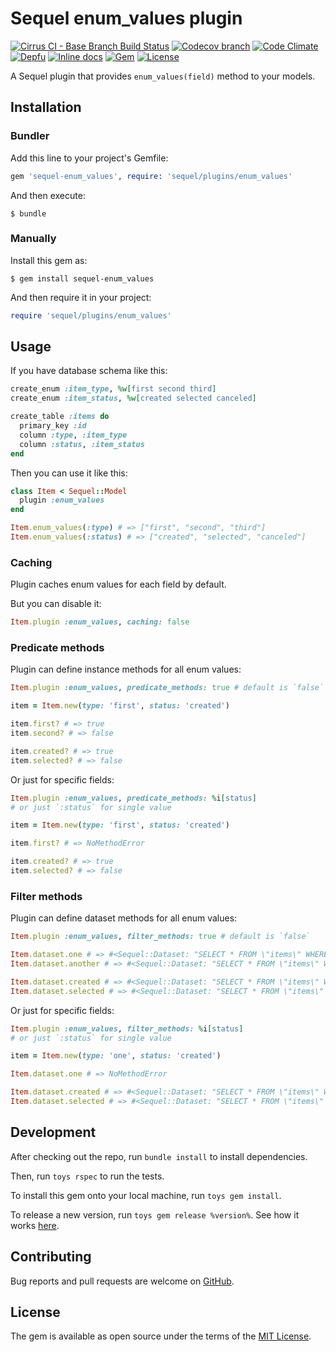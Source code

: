 # Sequel enum_values plugin

[![Cirrus CI - Base Branch Build Status](https://img.shields.io/cirrus/github/AlexWayfer/sequel-enum_values?style=flat-square)](https://cirrus-ci.com/github/AlexWayfer/sequel-enum_values)
[![Codecov branch](https://img.shields.io/codecov/c/github/AlexWayfer/sequel-enum_values/main.svg?style=flat-square)](https://codecov.io/gh/AlexWayfer/sequel-enum_values)
[![Code Climate](https://img.shields.io/codeclimate/maintainability/AlexWayfer/sequel-enum_values.svg?style=flat-square)](https://codeclimate.com/github/AlexWayfer/sequel-enum_values)
[![Depfu](https://img.shields.io/depfu/AlexWayfer/sequel-enum_values?style=flat-square)](https://depfu.com/repos/github/AlexWayfer/sequel-enum_values)
[![Inline docs](https://inch-ci.org/github/AlexWayfer/sequel-enum_values.svg?branch=main)](https://inch-ci.org/github/AlexWayfer/sequel-enum_values)
[![Gem](https://img.shields.io/gem/v/sequel-enum_values.svg?style=flat-square)](https://rubygems.org/gems/sequel-enum_values)
[![License](https://img.shields.io/github/license/AlexWayfer/sequel-enum_values.svg?style=flat-square)](LICENSE.txt)

A Sequel plugin that provides `enum_values(field)` method to your models.

## Installation

### Bundler

Add this line to your project's Gemfile:

```ruby
gem 'sequel-enum_values', require: 'sequel/plugins/enum_values'
```

And then execute:

```
$ bundle
```

### Manually

Install this gem as:

```
$ gem install sequel-enum_values
```

And then require it in your project:

```ruby
require 'sequel/plugins/enum_values'
```

## Usage

If you have database schema like this:

```ruby
create_enum :item_type, %w[first second third]
create_enum :item_status, %w[created selected canceled]

create_table :items do
  primary_key :id
  column :type, :item_type
  column :status, :item_status
end
```

Then you can use it like this:

```ruby
class Item < Sequel::Model
  plugin :enum_values
end

Item.enum_values(:type) # => ["first", "second", "third"]
Item.enum_values(:status) # => ["created", "selected", "canceled"]
```

### Caching

Plugin caches enum values for each field by default.

But you can disable it:

```ruby
Item.plugin :enum_values, caching: false
```

### Predicate methods

Plugin can define instance methods for all enum values:

```ruby
Item.plugin :enum_values, predicate_methods: true # default is `false`

item = Item.new(type: 'first', status: 'created')

item.first? # => true
item.second? # => false

item.created? # => true
item.selected? # => false
```

Or just for specific fields:

```ruby
Item.plugin :enum_values, predicate_methods: %i[status]
# or just `:status` for single value

item = Item.new(type: 'first', status: 'created')

item.first? # => NoMethodError

item.created? # => true
item.selected? # => false
```

### Filter methods

Plugin can define dataset methods for all enum values:

```ruby
Item.plugin :enum_values, filter_methods: true # default is `false`

Item.dataset.one # => #<Sequel::Dataset: "SELECT * FROM \"items\" WHERE (\"type\" = 'one')">
Item.dataset.another # => #<Sequel::Dataset: "SELECT * FROM \"items\" WHERE (\"type\" = 'another')">

Item.dataset.created # => #<Sequel::Dataset: "SELECT * FROM \"items\" WHERE (\"status\" = 'created')">
Item.dataset.selected # => #<Sequel::Dataset: "SELECT * FROM \"items\" WHERE (\"status\" = 'selected')">
```

Or just for specific fields:

```ruby
Item.plugin :enum_values, filter_methods: %i[status]
# or just `:status` for single value

item = Item.new(type: 'one', status: 'created')

Item.dataset.one # => NoMethodError

Item.dataset.created # => #<Sequel::Dataset: "SELECT * FROM \"items\" WHERE (\"status\" = 'created')">
Item.dataset.selected # => #<Sequel::Dataset: "SELECT * FROM \"items\" WHERE (\"status\" = 'selected')">
```

## Development

After checking out the repo, run `bundle install` to install dependencies.

Then, run `toys rspec` to run the tests.

To install this gem onto your local machine, run `toys gem install`.

To release a new version, run `toys gem release %version%`.
See how it works [here](https://github.com/AlexWayfer/gem_toys#release).

## Contributing

Bug reports and pull requests are welcome on [GitHub](https://github.com/AlexWayfer/sequel-enum_values).

## License

The gem is available as open source under the terms of the
[MIT License](https://opensource.org/licenses/MIT).
